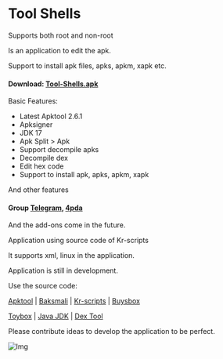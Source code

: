 # Tool Shells

Supports both root and non-root

Is an application to edit the apk.

Support to install apk files, apks, apkm, xapk etc.

#### Download: [Tool-Shells.apk](https://github.com/kakathic/Tool-Shells/releases/download/V2.2.2/Tool-Shells.apk) 

Basic Features:

+ Latest Apktool 2.6.1
+ Apksigner 
+ JDK 17 
+ Apk Split > Apk 
+ Support decompile apks 
+ Decompile dex 
+ Edit hex code 
+ Support to install apk, apks, apkm, xapk

And other features

#### Group [Telegram](https://t.me/Tool_Shells), [4pda](https://4pda.ru/forum/index.php?showtopic=1023049)

And the add-ons come in the future.

Application using source code of Kr-scripts

It supports xml, linux in the application.

Application is still in development.

Use the source code:

[Apktool](https://github.com/iBotPeaches/Apktool) | [Baksmali](https://github.com/JesusFreke/smali) | [Kr-scripts](https://github.com/helloklf/kr-scripts) | [Buysbox](https://github.com/Magisk-Modules-Repo/busybox-ndk)

[Toybox](http://landley.net/toybox/bin) | [Java JDK](https://adoptopenjdk.net) | [Dex Tool](https://github.com/pxb1988/dex2jar)

Please contribute ideas to develop the application to be perfect.

![Img](https://github.com/kakathic/Tool-Shells/releases/download/Img/IMG.jpg)
